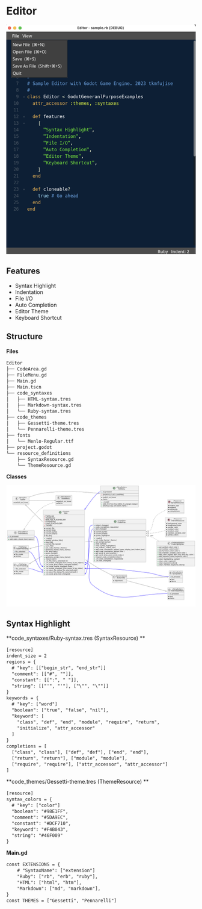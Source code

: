 # Editor

<img src="doc/Screenshot.png" width="600" alt="Screenshot">

## Features
* Syntax Highlight
* Indentation
* File I/O
* Auto Completion
* Editor Theme
* Keyboard Shortcut


## Structure

**Files**
```
Editor
├── CodeArea.gd
├── FileMenu.gd
├── Main.gd
├── Main.tscn
├── code_syntaxes
│   ├── HTML-syntax.tres
│   ├── Markdown-syntax.tres
│   └── Ruby-syntax.tres
├── code_themes
│   ├── Gessetti-theme.tres
│   └── Pennarelli-theme.tres
├── fonts
│   └── Menlo-Regular.ttf
├── project.godot
└── resource_definitions
    ├── SyntaxResource.gd
    └── ThemeResource.gd
```

**Classes**

<img src="doc/ClassDiagram.png" width="600" alt="Screenshot">


## Syntax Highlight

**code_syntaxes/Ruby-syntax.tres (SyntaxResource) **
```
[resource]
indent_size = 2
regions = {
  # "key": [["begin_str", "end_str"]]
  "comment": [["#", ""]],
  "constant": [[":", " "]],
  "string": [["'", "'"], ["\"", "\""]]
}
keywords = {
  # "key": ["word"]
  "boolean": ["true", "false", "nil"],
  "keyword": [
    "class", "def", "end", "module", "require", "return",
    "initialize", "attr_accessor"
  ]
}
completions = [
  ["class", "class"], ["def", "def"], ["end", "end"], 
  ["return", "return"], ["module", "module"], 
  ["require", "require"], ["attr_accessor", "attr_accessor"]
]
```

**code_themes/Gessetti-theme.tres (ThemeResource) **
```
[resource]
syntax_colors = {
  # "key": ["color"]
  "boolean": "#98E1FF",
  "comment": "#5DA9EC",
  "constant": "#DCF710",
  "keyword": "#F4B043",
  "string": "#46F009"
}
```

**Main.gd**
```
const EXTENSIONS = {
    # "SyntaxName": ["extension"]
    "Ruby": ["rb", "erb", "ruby"],
    "HTML": ["html", "htm"],
    "Markdown": ["md", "markdown"],
}
const THEMES = ["Gessetti", "Pennarelli"]
```